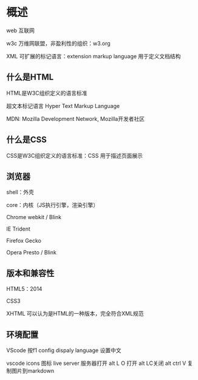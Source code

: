 # 概述

web 互联网

w3c 万维网联盟，非盈利性的组织：w3.org

XML 可扩展的标记语言：extension markup language 用于定义文档结构

## 什么是HTML

HTML是W3C组织定义的语言标准

超文本标记语言   Hyper Text Markup Language

MDN: Mozilla Development Network, Mozilla开发者社区

## 什么是CSS

CSS是W3C组织定义的语言标准：CSS 用于描述页面展示

## 浏览器

shell：外壳

core：内核（JS执行引擎，渲染引擎）

Chrome  webkit / Blink

IE      Trident

Firefox Gecko

Opera   Presto / Blink

## 版本和兼容性

HTML5：2014

CSS3

XHTML 可以认为是HTML的一种版本，完全符合XML规范

## 环境配置

VScode 按f1 config dispaly language 设置中文

vscode icons 图标
live server  服务器打开  alt L O 打开  alt LC关闭
alt ctrl V 复制图片到markdown
